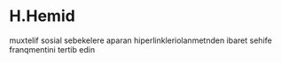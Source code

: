 # H.Hemid
muxtelif sosial sebekelere aparan hiperlinkleriolanmetnden ibaret sehife franqmentini tertib edin
